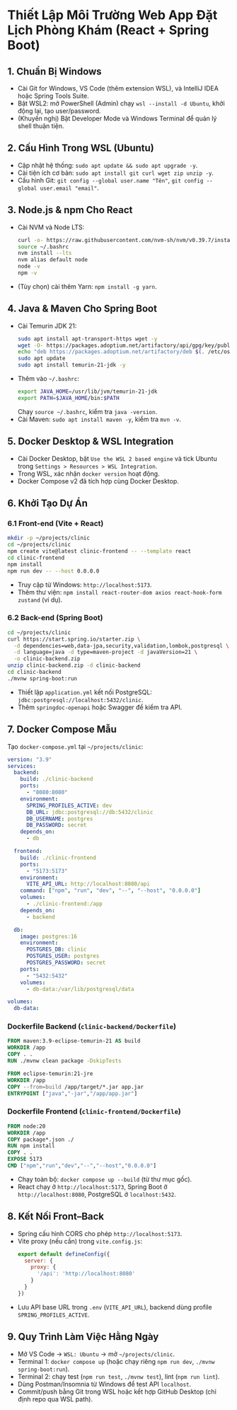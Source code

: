 # Thiết Lập Môi Trường Web App Đặt Lịch Phòng Khám (React + Spring Boot)

## 1. Chuẩn Bị Windows
- Cài Git for Windows, VS Code (thêm extension WSL), và IntelliJ IDEA hoặc Spring Tools Suite.
- Bật WSL2: mở PowerShell (Admin) chạy `wsl --install -d Ubuntu`, khởi động lại, tạo user/password.
- (Khuyến nghị) Bật Developer Mode và Windows Terminal để quản lý shell thuận tiện.

## 2. Cấu Hình Trong WSL (Ubuntu)
- Cập nhật hệ thống: `sudo apt update && sudo apt upgrade -y`.
- Cài tiện ích cơ bản: `sudo apt install git curl wget zip unzip -y`.
- Cấu hình Git: `git config --global user.name "Tên"`, `git config --global user.email "email"`.

## 3. Node.js & npm Cho React
- Cài NVM và Node LTS:
  ```bash
  curl -o- https://raw.githubusercontent.com/nvm-sh/nvm/v0.39.7/install.sh | bash
  source ~/.bashrc
  nvm install --lts
  nvm alias default node
  node -v
  npm -v
  ```
- (Tùy chọn) cài thêm Yarn: `npm install -g yarn`.

## 4. Java & Maven Cho Spring Boot
- Cài Temurin JDK 21:
  ```bash
  sudo apt install apt-transport-https wget -y
  wget -O- https://packages.adoptium.net/artifactory/api/gpg/key/public | sudo tee /etc/apt/trusted.gpg.d/adoptium.asc
  echo "deb https://packages.adoptium.net/artifactory/deb $(. /etc/os-release && echo $UBUNTU_CODENAME) main" | sudo tee /etc/apt/sources.list.d/adoptium.list
  sudo apt update
  sudo apt install temurin-21-jdk -y
  ```
- Thêm vào `~/.bashrc`:
  ```bash
  export JAVA_HOME=/usr/lib/jvm/temurin-21-jdk
  export PATH=$JAVA_HOME/bin:$PATH
  ```
  Chạy `source ~/.bashrc`, kiểm tra `java -version`.
- Cài Maven: `sudo apt install maven -y`, kiểm tra `mvn -v`.

## 5. Docker Desktop & WSL Integration
- Cài Docker Desktop, bật `Use the WSL 2 based engine` và tick Ubuntu trong `Settings > Resources > WSL Integration`.
- Trong WSL, xác nhận `docker version` hoạt động.
- Docker Compose v2 đã tích hợp cùng Docker Desktop.

## 6. Khởi Tạo Dự Án
### 6.1 Front-end (Vite + React)
```bash
mkdir -p ~/projects/clinic
cd ~/projects/clinic
npm create vite@latest clinic-frontend -- --template react
cd clinic-frontend
npm install
npm run dev -- --host 0.0.0.0
```
- Truy cập từ Windows: `http://localhost:5173`.
- Thêm thư viện: `npm install react-router-dom axios react-hook-form zustand` (ví dụ).

### 6.2 Back-end (Spring Boot)
```bash
cd ~/projects/clinic
curl https://start.spring.io/starter.zip \
  -d dependencies=web,data-jpa,security,validation,lombok,postgresql \
  -d language=java -d type=maven-project -d javaVersion=21 \
  -o clinic-backend.zip
unzip clinic-backend.zip -d clinic-backend
cd clinic-backend
./mvnw spring-boot:run
```
- Thiết lập `application.yml` kết nối PostgreSQL: `jdbc:postgresql://localhost:5432/clinic`.
- Thêm `springdoc-openapi` hoặc Swagger để kiểm tra API.

## 7. Docker Compose Mẫu
Tạo `docker-compose.yml` tại `~/projects/clinic`:
```yaml
version: "3.9"
services:
  backend:
    build: ./clinic-backend
    ports:
      - "8080:8080"
    environment:
      SPRING_PROFILES_ACTIVE: dev
      DB_URL: jdbc:postgresql://db:5432/clinic
      DB_USERNAME: postgres
      DB_PASSWORD: secret
    depends_on:
      - db

  frontend:
    build: ./clinic-frontend
    ports:
      - "5173:5173"
    environment:
      VITE_API_URL: http://localhost:8080/api
    command: ["npm", "run", "dev", "--", "--host", "0.0.0.0"]
    volumes:
      - ./clinic-frontend:/app
    depends_on:
      - backend

  db:
    image: postgres:16
    environment:
      POSTGRES_DB: clinic
      POSTGRES_USER: postgres
      POSTGRES_PASSWORD: secret
    ports:
      - "5432:5432"
    volumes:
      - db-data:/var/lib/postgresql/data

volumes:
  db-data:
```

### Dockerfile Backend (`clinic-backend/Dockerfile`)
```dockerfile
FROM maven:3.9-eclipse-temurin-21 AS build
WORKDIR /app
COPY . .
RUN ./mvnw clean package -DskipTests

FROM eclipse-temurin:21-jre
WORKDIR /app
COPY --from=build /app/target/*.jar app.jar
ENTRYPOINT ["java","-jar","/app/app.jar"]
```

### Dockerfile Frontend (`clinic-frontend/Dockerfile`)
```dockerfile
FROM node:20
WORKDIR /app
COPY package*.json ./
RUN npm install
COPY . .
EXPOSE 5173
CMD ["npm","run","dev","--","--host","0.0.0.0"]
```

- Chạy toàn bộ: `docker compose up --build` (từ thư mục gốc).
- React chạy ở `http://localhost:5173`, Spring Boot ở `http://localhost:8080`, PostgreSQL ở `localhost:5432`.

## 8. Kết Nối Front–Back
- Spring cấu hình CORS cho phép `http://localhost:5173`.
- Vite proxy (nếu cần) trong `vite.config.js`:
  ```js
  export default defineConfig({
    server: {
      proxy: {
        '/api': 'http://localhost:8080'
      }
    }
  })
  ```
- Lưu API base URL trong `.env` (`VITE_API_URL`), backend dùng profile `SPRING_PROFILES_ACTIVE`.

## 9. Quy Trình Làm Việc Hằng Ngày
- Mở VS Code → `WSL: Ubuntu` → mở `~/projects/clinic`.
- Terminal 1: `docker compose up` (hoặc chạy riêng `npm run dev`, `./mvnw spring-boot:run`).
- Terminal 2: chạy test (`npm run test`, `./mvnw test`), lint (`npm run lint`).
- Dùng Postman/Insomnia từ Windows để test API `localhost`.
- Commit/push bằng Git trong WSL hoặc kết hợp GitHub Desktop (chỉ định repo qua WSL path).
